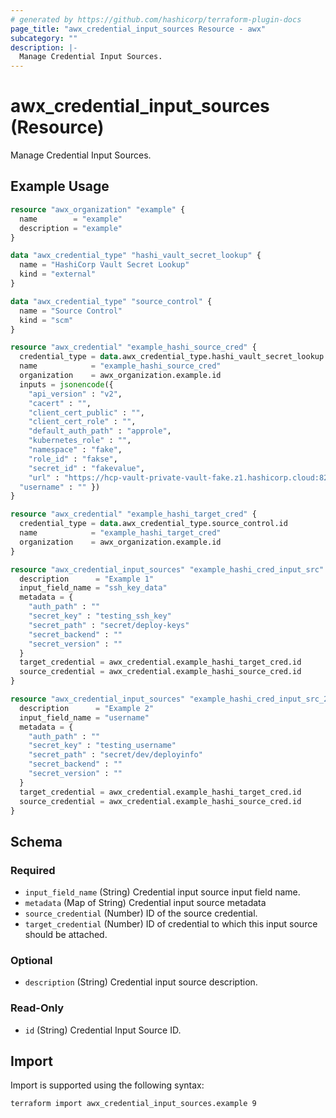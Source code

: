 ```yaml
---
# generated by https://github.com/hashicorp/terraform-plugin-docs
page_title: "awx_credential_input_sources Resource - awx"
subcategory: ""
description: |-
  Manage Credential Input Sources.
---
```


# awx_credential_input_sources (Resource)

Manage Credential Input Sources.

## Example Usage

```terraform
resource "awx_organization" "example" {
  name        = "example"
  description = "example"
}

data "awx_credential_type" "hashi_vault_secret_lookup" {
  name = "HashiCorp Vault Secret Lookup"
  kind = "external"
}

data "awx_credential_type" "source_control" {
  name = "Source Control"
  kind = "scm"
}

resource "awx_credential" "example_hashi_source_cred" {
  credential_type = data.awx_credential_type.hashi_vault_secret_lookup.id
  name            = "example_hashi_source_cred"
  organization    = awx_organization.example.id
  inputs = jsonencode({
    "api_version" : "v2",
    "cacert" : "",
    "client_cert_public" : "",
    "client_cert_role" : "",
    "default_auth_path" : "approle",
    "kubernetes_role" : "",
    "namespace" : "fake",
    "role_id" : "fakse",
    "secret_id" : "fakevalue",
    "url" : "https://hcp-vault-private-vault-fake.z1.hashicorp.cloud:8200",
  "username" : "" })
}

resource "awx_credential" "example_hashi_target_cred" {
  credential_type = data.awx_credential_type.source_control.id
  name            = "example_hashi_target_cred"
  organization    = awx_organization.example.id
}

resource "awx_credential_input_sources" "example_hashi_cred_input_src" {
  description      = "Example 1"
  input_field_name = "ssh_key_data"
  metadata = {
    "auth_path" : ""
    "secret_key" : "testing_ssh_key"
    "secret_path" : "secret/deploy-keys"
    "secret_backend" : ""
    "secret_version" : ""
  }
  target_credential = awx_credential.example_hashi_target_cred.id
  source_credential = awx_credential.example_hashi_source_cred.id
}

resource "awx_credential_input_sources" "example_hashi_cred_input_src_2" {
  description      = "Example 2"
  input_field_name = "username"
  metadata = {
    "auth_path" : ""
    "secret_key" : "testing_username"
    "secret_path" : "secret/dev/deployinfo"
    "secret_backend" : ""
    "secret_version" : ""
  }
  target_credential = awx_credential.example_hashi_target_cred.id
  source_credential = awx_credential.example_hashi_source_cred.id
}
```

<!-- schema generated by tfplugindocs -->
## Schema

### Required

- `input_field_name` (String) Credential input source input field name.
- `metadata` (Map of String) Credential input source metadata
- `source_credential` (Number) ID of the source credential.
- `target_credential` (Number) ID of credential to which this input source should be attached.

### Optional

- `description` (String) Credential input source description.

### Read-Only

- `id` (String) Credential Input Source ID.

## Import

Import is supported using the following syntax:

```shell
terraform import awx_credential_input_sources.example 9
```
